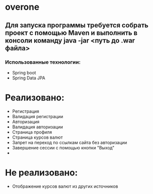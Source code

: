 # overone

## Для запуска программы требуется собрать проект с помощью Maven и выполнить в консоли команду java -jar <путь до .war файла>

### Использованные технологии:
- Spring boot
- Spring Data JPA

# Реализовано:

- Регистрация
- Валидация регистрации
- Авторизация
- Валидация авторизации
- Страница профиля
- Страница курсов валют
- Запрет на переход по ссылкам сайта без авторизации
- Завершение сессии с помощью кнопки "Выход"
- 
# Не реализовано:

- Отображение курсов валют из других источников